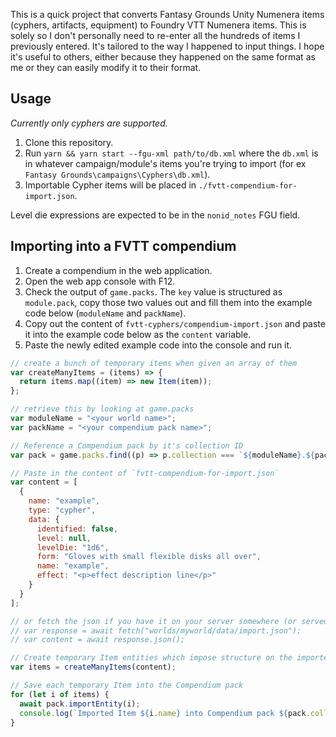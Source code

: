 This is a quick project that converts Fantasy Grounds Unity Numenera items (cyphers, artifacts, equipment) to Foundry VTT Numenera items. This is solely so I don't personally need to re-enter all the hundreds of items I previously entered. It's tailored to the way I happened to input things. I hope it's useful to others, either because they happened on the same format as me or they can easily modify it to their format.

## Usage

_Currently only cyphers are supported._

1. Clone this repository.
1. Run `yarn && yarn start --fgu-xml path/to/db.xml` where the `db.xml` is in whatever campaign/module's items you're trying to import (for ex `Fantasy Grounds\campaigns\Cyphers\db.xml`).
1. Importable Cypher items will be placed in `./fvtt-compendium-for-import.json`.

Level die expressions are expected to be in the `nonid_notes` FGU field.

## Importing into a FVTT compendium

1. Create a compendium in the web application.
1. Open the web app console with F12.
1. Check the output of `game.packs`. The `key` value is structured as `module.pack`, copy those two values out and fill them into the example code below (`moduleName` and `packName`).
1. Copy out the content of `fvtt-cyphers/compendium-import.json` and paste it into the example code below as the `content` variable.
1. Paste the newly edited example code into the console and run it.

```js
// create a bunch of temporary items when given an array of them
var createManyItems = (items) => {
  return items.map((item) => new Item(item));
};

// retrieve this by looking at game.packs
var moduleName = "<your world name>";
var packName = "<your compendium pack name>";

// Reference a Compendium pack by it's collection ID
var pack = game.packs.find((p) => p.collection === `${moduleName}.${packName}`);

// Paste in the content of `fvtt-compendium-for-import.json`
var content = [
  {
    name: "example",
    type: "cypher",
    data: {
      identified: false,
      level: null,
      levelDie: "1d6",
      form: "Gloves with small flexible disks all over",
      name: "example",
      effect: "<p>effect description line</p>"
    }
  }
];

// or fetch the json if you have it on your server somewhere (or served from elsewhere on the web)
// var response = await fetch("worlds/myworld/data/import.json");
// var content = await response.json();

// Create temporary Item entities which impose structure on the imported data
var items = createManyItems(content);

// Save each temporary Item into the Compendium pack
for (let i of items) {
  await pack.importEntity(i);
  console.log(`Imported Item ${i.name} into Compendium pack ${pack.collection}`);
}
```
